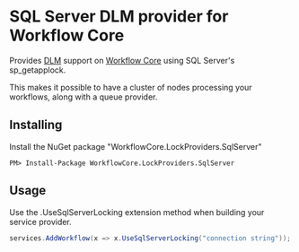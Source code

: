 # SQL Server DLM provider for Workflow Core

Provides [DLM](https://en.wikipedia.org/wiki/Distributed_lock_manager) support  on [Workflow Core](../../README.md) using SQL Server's sp_getapplock.

This makes it possible to have a cluster of nodes processing your workflows, along with a queue provider.

## Installing

Install the NuGet package "WorkflowCore.LockProviders.SqlServer"

```
PM> Install-Package WorkflowCore.LockProviders.SqlServer
```

## Usage

Use the .UseSqlServerLocking extension method when building your service provider.

```C#
services.AddWorkflow(x => x.UseSqlServerLocking("connection string"));
